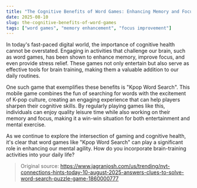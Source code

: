 ```yaml
---
title: "The Cognitive Benefits of Word Games: Enhancing Memory and Focus"
date: 2025-08-10
slug: the-cognitive-benefits-of-word-games
tags: ["word games", "memory enhancement", "focus improvement"]
---
```


In today's fast-paced digital world, the importance of cognitive health cannot be overstated. Engaging in activities that challenge our brain, such as word games, has been shown to enhance memory, improve focus, and even provide stress relief. These games not only entertain but also serve as effective tools for brain training, making them a valuable addition to our daily routines.

One such game that exemplifies these benefits is "Kpop Word Search". This mobile game combines the fun of searching for words with the excitement of K-pop culture, creating an engaging experience that can help players sharpen their cognitive skills. By regularly playing games like this, individuals can enjoy quality leisure time while also working on their memory and focus, making it a win-win situation for both entertainment and mental exercise.

As we continue to explore the intersection of gaming and cognitive health, it's clear that word games like "Kpop Word Search" can play a significant role in enhancing our mental agility. How do you incorporate brain-training activities into your daily life?
> Original source: https://www.jagranjosh.com/us/trending/nyt-connections-hints-today-10-august-2025-answers-clues-to-solve-word-search-puzzle-game-1860000777